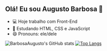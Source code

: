 ## Olá! Eu sou Augusto Barbosa  👋

- 💻 Hoje trabalho com Front-End
- 🌱 Estudando HTML, CSS e JavaScript
- 😄 Pronouns: ele/dele

![BarbosaAugusto's GitHub stats](https://github-readme-stats.vercel.app/api?username=barbosaaugusto&show_icons=true&theme=tokyonight&count_private=true)
[![Top Langs](https://github-readme-stats.vercel.app/api/top-langs/?username=barbosaaugusto&layout=compact)](https://github.com/barbosaaugusto/github-readme-stats)






